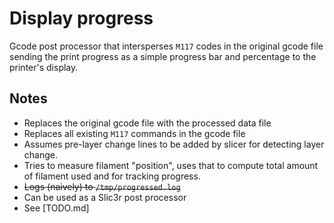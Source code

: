 # Display progress

Gcode post processor that intersperses `M117` codes in the original gcode file sending the print progress as a simple progress bar and percentage to the printer's display.

## Notes

* Replaces the original gcode file with the processed data file
* Replaces all existing `M117` commands in the gcode file
* Assumes pre-layer change lines to be added by slicer for detecting layer change.
* Tries to measure filament "position", uses that to compute total amount of filament used and for tracking progress.
* ~~Logs (naively) to `/tmp/progressed.log`~~
* Can be used as a Slic3r post processor
* See [TODO.md]
